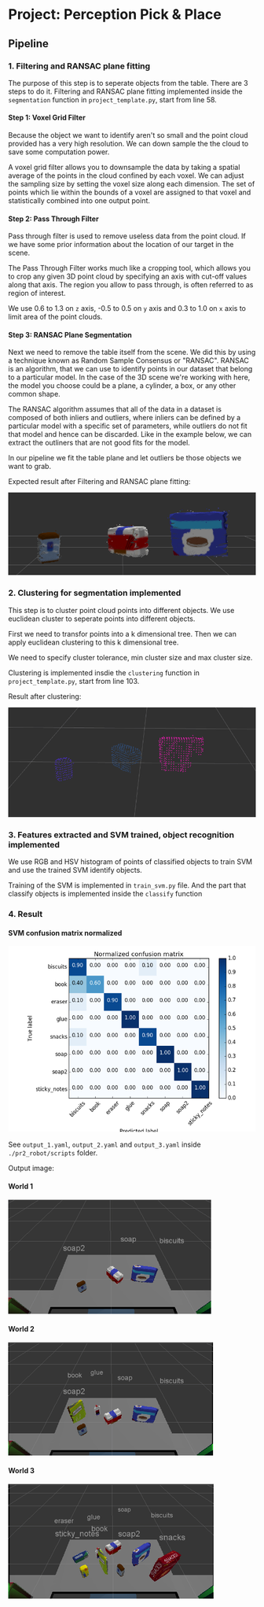 # Project: Perception Pick & Place

[non-normalized]: ./misc/confusion_matrix_without_normalization.png
[normalized]: ./misc/confusion_matrix_with_normalization.png
[output1]: ./misc/output1.png
[output2]: ./misc/output2.png
[output3]: ./misc/output3.png
[after-ransac]: ./misc/after-ransac.png
[clustered]: ./misc/clustered.png

## Pipeline



### 1. Filtering and RANSAC plane fitting

The purpose of this step is to seperate objects from the table. There are 3 steps to do it. Filtering and RANSAC plane fitting implemented inside the `segmentation` function in `project_template.py`, start from line 58.

#### Step 1: Voxel Grid Filter

Because the object we want to identify aren't so small and the point cloud provided has a very high resolution. We can down sample the the cloud to save some computation power.

A voxel grid filter allows you to downsample the data by taking a spatial average of the points in the cloud confined by each voxel. We can adjust the sampling size by setting the voxel size along each dimension. The set of points which lie within the bounds of a voxel are assigned to that voxel and statistically combined into one output point.

#### Step 2: Pass Through Filter

Pass through filter is used to remove useless data from the point cloud. If we have some prior information about the location of our target in the scene.

The Pass Through Filter works much like a cropping tool, which allows you to crop any given 3D point cloud by specifying an axis with cut-off values along that axis. The region you allow to pass through, is often referred to as region of interest.

We use 0.6 to 1.3 on `z` axis, -0.5 to 0.5 on `y` axis and 0.3 to 1.0 on `x` axis to limit area of the point clouds.

#### Step 3: RANSAC Plane Segmentation

Next we need to remove the table itself from the scene. We did this by using a  technique known as Random Sample Consensus or "RANSAC". RANSAC is an algorithm, that we can use to identify points in our dataset that belong to a particular model. In the case of the 3D scene we're working with here, the model you choose could be a plane, a cylinder, a box, or any other common shape.

The RANSAC algorithm assumes that all of the data in a dataset is composed of both inliers and outliers, where inliers can be defined by a particular model with a specific set of parameters, while outliers do not fit that model and hence can be discarded. Like in the example below, we can extract the outliners that are not good fits for the model.

In our pipeline we fit the table plane and let outliers be those objects we want to grab.

Expected result after Filtering and RANSAC plane fitting:

![objects][after-ransac]

### 2. Clustering for segmentation implemented

This step is to cluster point cloud points into different objects. We use euclidean cluster to seperate points into different objects.

First we need to transfor points into a k dimensional tree. Then we can apply euclidean clustering to this k dimensional tree.

We need to specify cluster tolerance, min cluster size and max cluster size.

Clustering is implemented insdie the `clustering` function in `project_template.py`, start from line 103.

Result after clustering:

![clustered][clustered]

### 3. Features extracted and SVM trained,  object recognition implemented

We use RGB and HSV histogram of points of classified objects to train SVM and use the trained SVM identify objects.

Training of the SVM is implemented in `train_svm.py` file. And the part that classify objects is implemented inside the `classify` function

### 4. Result

#### SVM confusion matrix normalized

![matrix][normalized]

See `output_1.yaml`, `output_2.yaml` and `output_3.yaml` inside `./pr2_robot/scripts` folder.

Output image:

#### World 1

![world1][output1]

#### World 2

![world2][output2]

#### World 3

![world3][output3]
